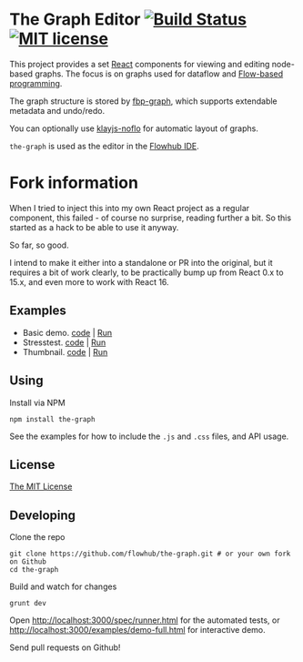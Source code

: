 The Graph Editor [![Build Status](https://secure.travis-ci.org/flowhub/the-graph.png?branch=master)](http://travis-ci.org/flowhub/the-graph) [![MIT license](http://img.shields.io/badge/License-MIT-brightgreen.svg)](#license)
================

This project provides a set [React](https://facebook.github.io/react) components for viewing and editing node-based graphs.
The focus is on graphs used for dataflow and [Flow-based programming](https://en.wikipedia.org/wiki/Flow-based_programming).

The graph structure is stored by [fbp-graph](https://github.com/flowbased/fbp-graph), which supports extendable metadata and undo/redo.

You can optionally use [klayjs-noflo](https://github.com/noflo/klayjs-noflo) for automatic layout of graphs.

`the-graph` is used as the editor in the [Flowhub IDE](https://flowhub.io).

# Fork information

When I tried to inject this into my own React project as a regular component, this failed - of course no surprise, reading further a bit. So this started as a hack to be able to use it anyway.

So far, so good.

I intend to make it either into a standalone or PR into the original, but it requires a bit of work clearly, to be practically bump up from React 0.x to 15.x, and even more to work with React 16.

## Examples

* Basic demo. [code](./examples/demo-simple.html) |
[Run](https://flowhub.github.io/the-graph/examples/demo-simple.html)
* Stresstest. [code](./examples/demo-full.html) |
[Run](https://flowhub.github.io/the-graph/examples/demo-full.html)
* Thumbnail. [code](./examples/demo-thumbnail.html) |
[Run](https://flowhub.github.io/the-graph/examples/demo-thumbnail.html)

## Using

Install via NPM

    npm install the-graph

See the examples for how to include the `.js` and `.css` files, and API usage.

## License

[The MIT License](./LICENSE-MIT.txt)

## Developing

Clone the repo

    git clone https://github.com/flowhub/the-graph.git # or your own fork on Github
    cd the-graph

Build and watch for changes

    grunt dev

Open [http://localhost:3000/spec/runner.html](http://localhost:3000/spec/runner.html) for the automated tests,
or [http://localhost:3000/examples/demo-full.html](http://localhost:3000/examples/demo-full.html) for interactive demo.

Send pull requests on Github!
